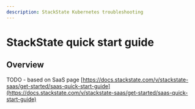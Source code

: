 ```yaml
---
description: StackState Kubernetes troubleshooting
---
```


# StackState quick start guide

## Overview

TODO - based on SaaS page [https://docs.stackstate.com/v/stackstate-saas/get-started/saas-quick-start-guide](https://docs.stackstate.com/v/stackstate-saas/get-started/saas-quick-start-guide)